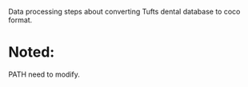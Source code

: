 Data processing steps about converting Tufts dental database to coco format.

# Noted:
PATH need to modify.
